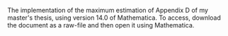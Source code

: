 The implementation of the maximum estimation of Appendix D of my master's thesis, using version 14.0 of Mathematica. To access, download the document as a raw-file and then open it using Mathematica. 
